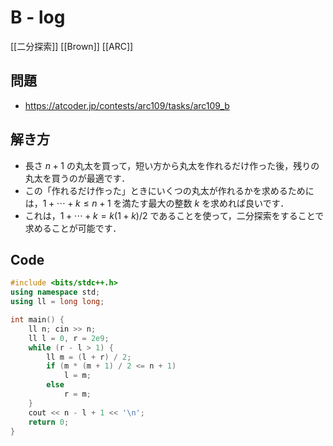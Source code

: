 # B - log
[[二分探索]] [[Brown]] [[ARC]]

## 問題
- https://atcoder.jp/contests/arc109/tasks/arc109_b

## 解き方
- 長さ $n + 1$ の丸太を買って，短い方から丸太を作れるだけ作った後，残りの丸太を買うのが最適です．
- この「作れるだけ作った」ときにいくつの丸太が作れるかを求めるためには，$1 + ⋯ + k \leq n + 1$ を満たす最大の整数 $k$ を求めれば良いです．
- これは，$1 + ⋯ + k = k ( 1 + k ) / 2$ であることを使って，二分探索をすることで求めることが可能です．

## Code
```c++
#include <bits/stdc++.h>
using namespace std;
using ll = long long;

int main() {
	ll n; cin >> n;
	ll l = 0, r = 2e9;
	while (r - l > 1) {
		ll m = (l + r) / 2;
		if (m * (m + 1) / 2 <= n + 1)
			l = m;
		else
			r = m;
	}
	cout << n - l + 1 << '\n';
    return 0;
}
```